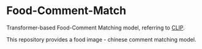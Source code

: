 # Food-Comment-Match
Transformer-based Food-Comment Matching model, referring to [CLIP](https://github.com/openai/CLIP). 

This repository provides a food image - chinese comment matching model. 

